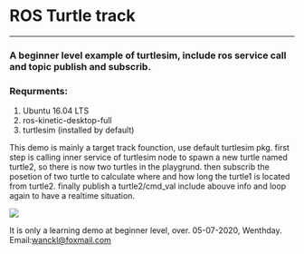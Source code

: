 # ROS Turtle track
---
### A beginner level example of turtlesim, include ros service call and topic publish and subscrib.

### Requrments: 
1. Ubuntu 16.04 LTS
2. ros-kinetic-desktop-full
3. turtlesim (installed by default)

This demo is mainly a target track founction, use default turtlesim pkg. 
first step is calling inner service of turtlesim node to spawn a new turtle named turtle2, so there is now two turtles in the playgrund.
then subscrib the posetion of two turtle to calculate where and how long the turtle1 is located from turtle2.
finally publish a turtle2/cmd_val include abouve info and loop again to have a realtime situation.

![](https://github.com/wanckl/ros_turtle_track/FlameShot_2020-05-07_16-49-37.png?raw=true)

It is only a learning demo at beginner level, over.
05-07-2020, Wenthday.
Email:wanckl@foxmail.com
